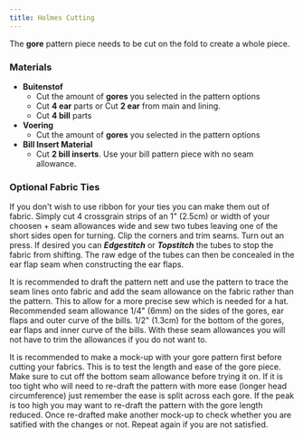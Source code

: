 ```yaml
---
title: Holmes Cutting
---
```


The **gore** pattern piece needs to be cut on the fold to create a whole piece.

### Materials
 - **Buitenstof**
   - Cut the amount of **gores** you selected in the pattern options
   - Cut **4 ear** parts or Cut **2 ear** from main and lining.
   - Cut **4 bill** parts
 - **Voering**
   - Cut the amount of **gores** you selected in the pattern options
 - **Bill Insert Material**
   - Cut **2 bill inserts**. Use your bill pattern piece with no seam allowance.

### Optional Fabric Ties
If you don't wish to use ribbon for your ties you can make them out of fabric. Simply cut 4 crossgrain strips of an 1" (2.5cm) or width of your choosen + seam allowances wide and sew two tubes leaving one of the short sides open for turning. Clip the corners and trim seams. Turn out an press. If desired you can ***Edgestitch*** or ***Topstitch*** the tubes to stop the fabric from shifting. The raw edge of the tubes can then be concealed in the ear flap seam when constructing the ear flaps.

<Note>

It is recommended to draft the pattern nett and use the pattern to trace the seam lines onto fabric and add the seam allowance on the fabric rather than the pattern. This to allow for a more precise sew which is needed for a hat. Recommended seam allowance 1/4" (6mm) on the sides of the gores, ear flaps and outer curve of the bills. 1/2" (1.3cm) for the bottom of the gores, ear flaps and inner curve of the bills. With these seam allowances you will not have to trim the allowances if you do not want to.  

</Note>
<Warning>

It is recommended to make a mock-up with your gore pattern first before cutting your fabrics. This is to test the length and ease of the gore piece. Make sure to cut off the bottom seam allowance before trying it on. If it is too tight who will need to re-draft the pattern with more ease (longer head circumference) just remember the ease is split across each gore. If the peak is too high you may want to re-draft the pattern with the gore length reduced. Once re-drafted make another mock-up to check whether you are satified with the changes or not. Repeat again if you are not satisfied.

</Warning>

